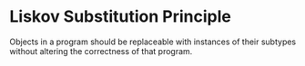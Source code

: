 # Liskov Substitution Principle

Objects in a program should be replaceable with instances of their subtypes without altering the correctness of that program.
